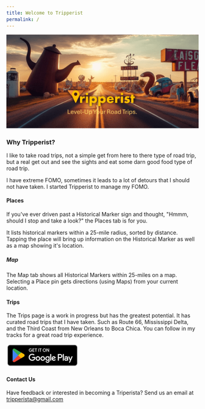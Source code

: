 ```yaml
---
title: Welcome to Tripperist
permalink: /
---
```


![Tripperist Level-Up Your Road Trip.](/assets/images/Tripperist.png)

### Why Tripperist?

I like to take road trips, not a simple get from here to there type of road trip, but a real get out and see the sights and eat some darn good food type of road trip.

I have extreme FOMO, sometimes it leads to a lot of detours that I should not have taken. I started Tripperist to manage my FOMO.

#### Places

If you've ever driven past a Historical Marker sign and thought, "Hmmm, should I stop and take a look?" the Places tab is for you.

It lists historical markers within a 25-mile radius, sorted by distance. Tapping  the place will bring up information on the Historical Marker as well as a map showing it's location.

##### Map

The Map tab shows all Historical Markers within 25-miles on a map. Selecting a Place pin gets directions (using Maps) from your current location.

#### Trips

The Trips page is a work in progress but has the greatest potential. It has curated road trips that I have taken. Such as Route 66, Mississippi Delta, and the Third Coast from New Orleans to Boca Chica. You can follow in my tracks for a great road trip experience.

[![Google Play Store Badge](/assets/images/en_badge_web_generic.png)](https://play.google.com/store/apps/details?id=com.tripperist.tripperistapp&utm_source=website&pcampaignid=badge)

#### Contact Us

Have feedback or interested in becoming a Triperista?
Send us an email at tripperista@gmail.com